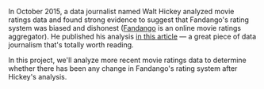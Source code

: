 In October 2015, a data journalist named Walt Hickey analyzed movie ratings data and found strong evidence to suggest that Fandango's rating system was biased and dishonest ([Fandango](https://www.fandango.com) is an online movie ratings aggregator). He published his analysis [in this article](https://fivethirtyeight.com/features/fandango-movies-ratings/) — a great piece of data journalism that's totally worth reading.

In this project, we'll analyze more recent movie ratings data to determine whether there has been any change in Fandango's rating system after Hickey's analysis.
